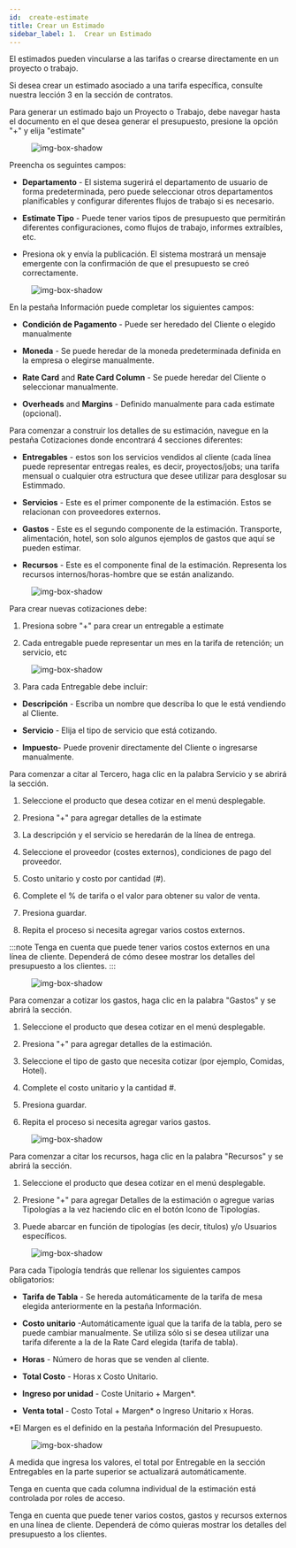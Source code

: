 ```yaml
---
id:  create-estimate
title: Crear un Estimado
sidebar_label: 1.  Crear un Estimado
---
```


El estimados pueden vincularse a las tarifas o crearse directamente en un proyecto o trabajo.

Si desea crear un estimado asociado a una tarifa específica, consulte nuestra lección 3 en la sección de contratos.

Para generar un estimado bajo un Proyecto o Trabajo, debe navegar hasta el documento en el que desea generar el presupuesto, presione la opción "+" y elija "estimate"

<figure>

![img-box-shadow](/img/university/estimates/estimates-lesson1-1.png)
<figcaption></figcaption>
</figure>

Preencha os seguintes campos:

- **Departamento** - El sistema sugerirá el departamento de usuario de forma predeterminada, pero puede seleccionar otros departamentos planificables y configurar diferentes flujos de trabajo si es necesario.

- **Estimate Tipo** - Puede tener varios tipos de presupuesto que permitirán diferentes configuraciones, como flujos de trabajo, informes extraíbles, etc.

- Presiona ok y envía la publicación. El sistema mostrará un mensaje emergente con la confirmación de que el presupuesto se creó correctamente.


<figure>

![img-box-shadow](/img/university/estimates/estimates-lesson1-2.png)
<figcaption></figcaption>
</figure>

En la pestaña Información puede completar los siguientes campos:

- **Condición de Pagamento** - Puede ser heredado del Cliente o elegido manualmente

- **Moneda** - Se puede heredar de la moneda predeterminada definida en la empresa o elegirse manualmente.

- **Rate Card** and **Rate Card Column** - Se puede heredar del Cliente o seleccionar manualmente.

- **Overheads** and **Margins** - Definido manualmente para cada estimate (opcional).

Para comenzar a construir los detalles de su estimación, navegue en la pestaña Cotizaciones donde encontrará 4 secciones diferentes:

- **Entregables** - estos son los servicios vendidos al cliente (cada línea puede representar entregas reales, es decir, proyectos/jobs; una tarifa mensual o cualquier otra estructura que desee utilizar para desglosar su Estimmado.

- **Servicios** - Este es el primer componente de la estimación. Estos se relacionan con proveedores externos.

- **Gastos** - Este es el segundo componente de la estimación. Transporte, alimentación, hotel, son solo algunos ejemplos de gastos que aquí se pueden estimar.

- **Recursos** - Este es el componente final de la estimación. Representa los recursos internos/horas-hombre que se están analizando.

<figure>

![img-box-shadow](/img/university/estimates/estimates-lesson1-3.png)
<figcaption></figcaption>
</figure>

Para crear nuevas cotizaciones debe:

1. Presiona sobre "+" para crear un entregable a estimate

2. Cada entregable puede representar un mes en la tarifa de retención; un servicio, etc

<figure>

![img-box-shadow](/img/university/estimates/estimates-lesson1-4.png)
<figcaption></figcaption>
</figure>

3. Para cada Entregable debe incluir:

 - **Descripción** - Escriba un nombre que describa lo que le está vendiendo al Cliente.

- **Servicio** - Elija el tipo de servicio que está cotizando.

- **Impuesto**- Puede provenir directamente del Cliente o ingresarse manualmente.
 

Para comenzar a citar al Tercero, haga clic en la palabra Servicio y se abrirá la sección.

1. Seleccione el producto que desea cotizar en el menú desplegable.

2. Presiona "+" para agregar detalles de la estimate

3. La descripción y el servicio se heredarán de la línea de entrega.

4. Seleccione el proveedor (costes externos), condiciones de pago del proveedor.

5. Costo unitario y costo por cantidad (#).

6. Complete el % de tarifa o el valor para obtener su valor de venta.

7. Presiona guardar.

8. Repita el proceso si necesita agregar varios costos externos.

:::note
Tenga en cuenta que puede tener varios costos externos en una línea de cliente. Dependerá de cómo desee mostrar los detalles del presupuesto a los clientes.
:::

<figure>

![img-box-shadow](/img/university/estimates/estimates-lesson1-5.png)
<figcaption></figcaption>
</figure>


Para comenzar a cotizar los gastos, haga clic en la palabra "Gastos" y se abrirá la sección.

1. Seleccione el producto que desea cotizar en el menú desplegable.

2. Presiona "+" para agregar detalles de la estimación.

3. Seleccione el tipo de gasto que necesita cotizar (por ejemplo, Comidas, Hotel).

4. Complete el costo unitario y la cantidad #.

5. Presiona guardar.

6. Repita el proceso si necesita agregar varios gastos.

<figure>

![img-box-shadow](/img/university/estimates/estimates-lesson1-6.png)
<figcaption></figcaption>
</figure>

 

Para comenzar a citar los recursos, haga clic en la palabra "Recursos" y se abrirá la sección.

1. Seleccione el producto que desea cotizar en el menú desplegable.

2. Presione "+" para agregar Detalles de la estimación o agregue varias Tipologías a la vez haciendo clic en el botón Icono de Tipologías.

3. Puede abarcar en función de tipologías (es decir, títulos) y/o Usuarios específicos.


<figure>

![img-box-shadow](/img/university/estimates/estimates-lesson1-7.png)
<figcaption></figcaption>
</figure>

Para cada Tipología tendrás que rellenar los siguientes campos obligatorios:

- **Tarifa de Tabla** - Se hereda automáticamente de la tarifa de mesa elegida anteriormente en la pestaña Información.  

- **Costo unitario** -Automáticamente igual que la tarifa de la tabla, pero se puede cambiar manualmente. Se utiliza sólo si se desea utilizar una tarifa diferente a la de la Rate Card elegida (tarifa de tabla).

- **Horas** - Número de horas que se venden al cliente.

- **Total Costo** - Horas x Costo Unitario.

- **Ingreso por unidad** - Coste Unitario + Margen*.

- **Venta total** - Costo Total + Margen* o Ingreso Unitario x Horas.

 *El Margen es el definido en la pestaña Información del Presupuesto.

<figure>

![img-box-shadow](/img/university/estimates/estimates-lesson1-8.png)
<figcaption></figcaption>
</figure>

A medida que ingresa los valores, el total por Entregable en la sección Entregables en la parte superior se actualizará automáticamente.

Tenga en cuenta que cada columna individual de la estimación está controlada por roles de acceso. 

Tenga en cuenta que puede tener varios costos, gastos y recursos externos en una línea de cliente. Dependerá de cómo quieras mostrar los detalles del presupuesto a los clientes.
